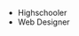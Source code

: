 - Highschooler
- Web Designer

<!---
523ChloeL/523ChloeL is a ✨ special ✨ repository because its `README.md` (this file) appears on your GitHub profile.
You can click the Preview link to take a look at your changes.
--->
